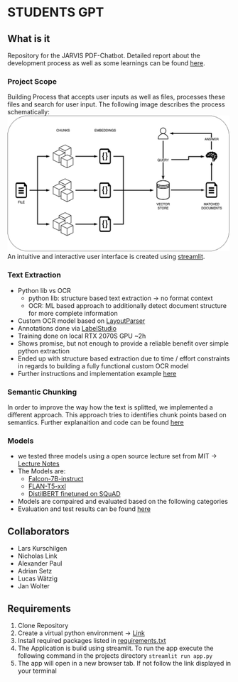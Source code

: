 # STUDENTS GPT

## What is it
Repository for the JARVIS PDF-Chatbot. Detailed report about the development process as well as some learnings can be found [here](./documentation/Report.pdf).

### Project Scope
Building Process that accepts user inputs as well as files, processes these files and search for user input.
The following image describes the process schematically:
<br>
<img src="data/Process.png" alt="process" width="500">
<br>
An intuitive and interactive user interface is created using [streamlit](https://streamlit.io).

### Text Extraction
- Python lib vs OCR
  - python lib: structure based text extraction -> no format context
  - OCR: ML based approach to additionally detect document structure for more complete information
- Custom OCR model based on [LayoutParser](https://github.com/Layout-Parser/layout-parser)
- Annotations done via [LabelStudio](https://labelstud.io/)
- Training done on local RTX 2070S GPU ~2h
- Shows promise, but not enough to provide a reliable benefit over simple python extraction
- Ended up with structure based extraction due to time / effort constraints in regards to building a fully functional custom OCR model
- Further instructions and implementation example [here](documentation/Customizing%20Layout%20Models%20with%20Label%20Studio%20Annotation.ipynb)

### Semantic Chunking
In order to improve the way how the text is splitted, we implemented a different approach. This approach tries to identifies chunk points based on semantics. Further explanaition and code can be found [here](documentation/semantic_chunking.ipynb)

### Models
- we tested three models using a open source lecture set from MIT -> [Lecture Notes](data/test_lecture_set.pdf)
- The Models are:
  - [Falcon-7B-instruct](https://huggingface.co/tiiuae/falcon-7b-instruct)
  - [FLAN-T5-xxl](https://huggingface.co/google/flan-t5-xxl)
  - [DistilBERT finetuned on SQuAD](https://huggingface.co/distilbert-base-uncased-distilled-squad)
- Models are compaired and evaluated based on the following categories
- Evaluation and test results can be found [here](./documentation/Evaluierung.xlsx)

## Collaborators
+ Lars Kurschilgen
+ Nicholas Link
+ Alexander Paul
+ Adrian Setz
+ Lucas Wätzig
+ Jan Wolter


## Requirements

1. Clone Repository
2. Create a virtual python environment -> [Link](https://realpython.com/lessons/creating-virtual-environment/)
3. Install required packages listed in [requirements.txt](./requirements.txt)
4. The Application is build using streamlit. To run the app execute the following command in the projects directory ```streamlit run app.py```
5. The app will open in a new browser tab. If not follow the link displayed in your terminal

